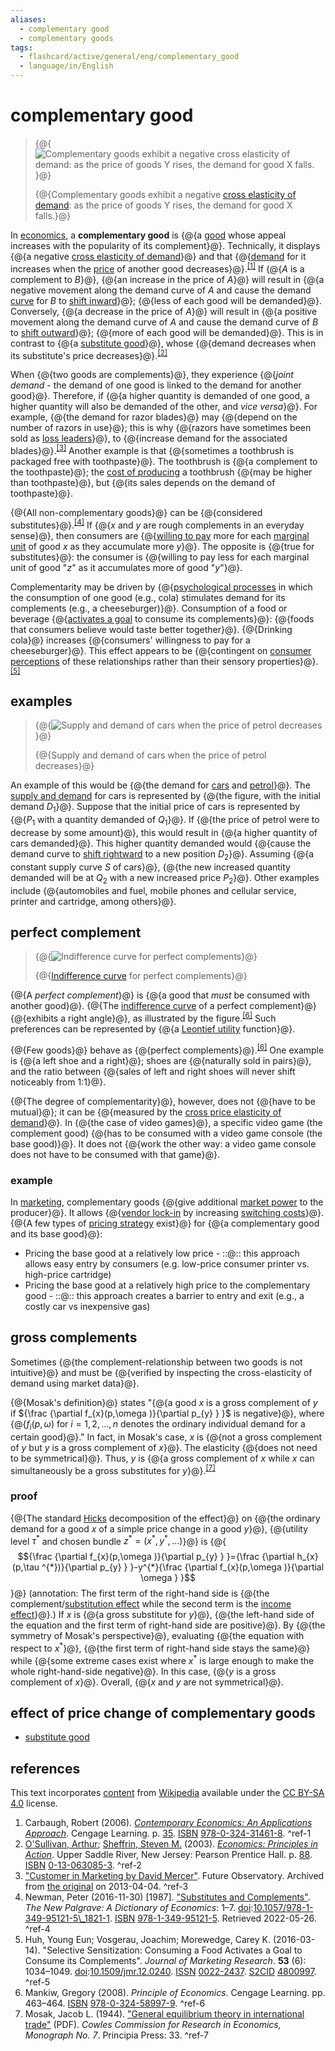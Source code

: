 ```yaml
---
aliases:
  - complementary good
  - complementary goods
tags:
  - flashcard/active/general/eng/complementary_good
  - language/in/English
---
```


# complementary good

> {@{![Complementary goods exhibit a negative cross elasticity of demand: as the price of goods Y rises, the demand for good X falls.](../../archives/Wikimedia%20Commons/Cross%20elasticity%20of%20demand%20complements.svg)}@}
>
> {@{Complementary goods exhibit a negative [cross elasticity of demand](cross%20elasticity%20of%20demand.md): as the price of goods Y rises, the demand for good X falls.}@} <!--SR:!2025-11-17,284,330!2025-11-20,286,330-->

In [economics](economics.md), a __complementary good__ is {@{a [good](goods.md) whose appeal increases with the popularity of its complement}@}.<!-- <sup>\[_[further explanation needed](Wikipedia:Please%20clarify.md)_\]</sup> --> Technically, it displays {@{a negative [cross elasticity of demand](cross%20elasticity%20of%20demand.md)}@} and that {@{[demand](demand.md) for it increases when the [price](price.md) of another good decreases}@}.<sup>[\[1\]](#^ref-1)</sup> If {@{$A$ is a complement to $B$}@}, {@{an increase in the price of $A$}@} will result in {@{a negative movement along the demand curve of $A$ and cause the demand [curve](curve.md) for $B$ to [shift inward](demand%20curve.md#changes%20that%20decrease%20demand)}@}; {@{less of each good will be demanded}@}. Conversely, {@{a decrease in the price of $A$}@} will result in {@{a positive movement along the demand curve of $A$ and cause the demand curve of $B$ to [shift outward](demand%20curve.md#changes%20that%20increase%20demand)}@}; {@{more of each good will be demanded}@}. This is in contrast to {@{a [substitute good](substitute%20good.md)}@}, whose {@{demand decreases when its substitute's price decreases}@}.<sup>[\[2\]](#^ref-2)</sup> <!--SR:!2028-11-16,1139,350!2027-12-26,814,330!2025-11-11,278,330!2028-07-27,1050,350!2027-12-24,855,330!2027-07-04,722,330!2025-11-24,290,330!2025-11-06,275,330!2028-01-20,834,330!2025-10-16,257,330!2027-08-28,773,330!2025-10-31,25,372-->

When {@{two goods are complements}@}, they experience {@{_joint demand_ - the demand of one good is linked to the demand for another good}@}. Therefore, if {@{a higher quantity is demanded of one good, a higher quantity will also be demanded of the other, and _vice versa_}@}. For example, {@{the demand for razor blades}@} may {@{depend on the number of razors in use}@}; this is why {@{razors have sometimes been sold as [loss leaders](loss%20leader.md)}@}, to {@{increase demand for the associated blades}@}.<sup>[\[3\]](#^ref-3)</sup> Another example is that {@{sometimes a toothbrush is packaged free with toothpaste}@}. The toothbrush is {@{a complement to the toothpaste}@}; the [cost of producing](manufacturing%20cost.md) a toothbrush {@{may be higher than toothpaste}@}, but {@{its sales depends on the demand of toothpaste}@}. <!--SR:!2028-11-14,1137,350!2028-12-12,1159,350!2025-11-16,283,330!2025-10-21,261,330!2028-12-08,1154,350!2025-10-27,266,330!2027-07-21,735,330!2028-11-26,1147,350!2025-11-19,285,330!2027-04-26,682,330!2025-11-29,294,330-->

{@{All non-complementary goods}@} can be {@{considered substitutes}@}.<sup>[\[4\]](#^ref-4)</sup> If {@{$x$ and $y$ are rough complements in an everyday sense}@}, then consumers are {@{[willing to pay](willingness%20to%20pay.md) more for each [marginal unit](marginal%20product.md) of good $x$ as they accumulate more $y$}@}. The opposite is {@{true for substitutes}@}: the consumer is {@{willing to pay less for each marginal unit of good "$z$" as it accumulates more of good "$y$"}@}. <!--SR:!2025-10-17,258,330!2025-10-14,256,330!2025-11-23,289,330!2028-11-28,1148,350!2025-10-23,263,330!2028-09-30,1101,350-->

Complementarity may be driven by {@{[psychological processes](psychology.md) in which the consumption of one good \(e.g., cola\) stimulates demand for its complements \(e.g., a cheeseburger\)}@}. Consumption of a food or beverage {@{[activates a goal](goal%20setting.md) to consume its complements}@}: {@{foods that consumers believe would taste better together}@}. {@{Drinking cola}@} increases {@{consumers' willingness to pay for a cheeseburger}@}. This effect appears to be {@{contingent on [consumer perceptions](consumer%20behaviour.md) of these relationships rather than their sensory properties}@}.<sup>[\[5\]](#^ref-5)</sup> <!--SR:!2027-04-04,662,330!2028-10-23,1119,350!2028-11-11,1133,350!2027-05-23,699,330!2026-11-05,524,310!2025-11-29,294,330-->

## examples

> {@{![Supply and demand of cars when the price of petrol decreases](../../archives/Wikimedia%20Commons/Supply-and-demand.svg)}@}
>
> {@{Supply and demand of cars when the price of petrol decreases}@} <!--SR:!2025-10-20,260,330!2025-10-14,256,330-->

An example of this would be {@{the demand for [cars](car.md) and [petrol](gasoline.md)}@}. The [supply and demand](supply%20and%20demand.md) for cars is represented by {@{the figure, with the initial demand $D_{1}$}@}. Suppose that the initial price of cars is represented by {@{$P_{1}$ with a quantity demanded of $Q_{1}$}@}. If {@{the price of petrol were to decrease by some amount}@}, this would result in {@{a higher quantity of cars demanded}@}. This higher quantity demanded would {@{cause the demand curve to [shift rightward](demand%20curve.md#shift%20of%20a%20demand%20curve) to a new position $D_{2}$}@}. Assuming {@{a constant supply curve $S$ of cars}@}, {@{the new increased quantity demanded will be at $Q_{2}$ with a new increased price $P_{2}$}@}. Other examples include {@{automobiles and fuel, mobile phones and cellular service, printer and cartridge, among others}@}. <!--SR:!2028-09-19,1093,350!2025-11-13,280,330!2025-10-26,265,330!2025-11-23,289,330!2025-11-22,288,330!2025-10-13,255,330!2028-10-09,1108,350!2025-11-28,293,330!2025-11-18,285,330-->

## perfect complement

> {@{![Indifference curve for perfect complements](../../archives/Wikimedia%20Commons/Indifference-curves-perfect-complements.svg)}@}
>
> {@{[Indifference curve](indifference%20curve.md) for perfect complements}@} <!--SR:!2025-10-25,264,330!2025-11-07,276,330-->

{@{A _perfect complement_}@} is {@{a good that _must_ be consumed with another good}@}. {@{The [indifference curve](indifference%20curve.md) of a perfect complement}@} {@{exhibits a right angle}@}, as illustrated by the figure.<sup>[\[6\]](#^ref-6)</sup> Such preferences can be represented by {@{a [Leontief utility](Leontief%20utilities.md) function}@}. <!--SR:!2028-12-10,1156,350!2025-11-21,287,330!2025-10-15,256,330!2028-11-22,1144,350!2025-10-19,183,270-->

{@{Few goods}@} behave as {@{perfect complements}@}.<sup>[\[6\]](#^ref-6)</sup> One example is {@{a left shoe and a right}@}; shoes are {@{naturally sold in pairs}@}, and the ratio between {@{sales of left and right shoes will never shift noticeably from 1:1}@}. <!--SR:!2025-11-28,293,330!2025-11-12,279,330!2028-09-25,1097,350!2028-09-26,1099,350!2028-11-06,1131,350-->

{@{The degree of complementarity}@}, however, does not {@{have to be mutual}@}; it can be {@{measured by the [cross price elasticity of demand](cross%20elasticity%20of%20demand.md)}@}. In {@{the case of video games}@}, a specific video game \(the complement good\) {@{has to be consumed with a video game console \(the base good\)}@}. It does not {@{work the other way: a video game console does not have to be consumed with that game}@}. <!--SR:!2025-10-28,267,330!2028-09-01,1078,350!2025-11-14,281,330!2028-11-21,1143,350!2025-10-13,255,330!2025-11-29,294,330-->

### example

In [marketing](marketing.md), complementary goods {@{give additional [market power](market%20power.md) to the producer}@}. It allows {@{[vendor lock-in](vendor%20lock-in.md) by increasing [switching costs](switching%20barriers.md)}@}. {@{A few types of [pricing strategy](pricing%20strategies.md) exist}@} for {@{a complementary good and its base good}@}: <!--SR:!2028-10-06,1106,350!2027-08-29,764,330!2025-11-10,277,330!2025-11-24,290,330-->

- Pricing the base good at a relatively low price - ::@:: this approach allows easy entry by consumers \(e.g. low-price consumer printer vs. high-price cartridge\) <!--SR:!2027-09-09,783,330!2025-10-26,264,330-->
- Pricing the base good at a relatively high price to the complementary good - ::@:: this approach creates a barrier to entry and exit \(e.g., a costly car vs inexpensive gas\) <!--SR:!2025-11-17,283,330!2028-12-08,1156,350-->

## gross complements

Sometimes {@{the complement-relationship between two goods is not intuitive}@} and must be {@{verified by inspecting the cross-elasticity of demand using market data}@}. <!--SR:!2025-11-09,276,330!2027-12-04,798,330-->

{@{Mosak's definition}@} states "{@{a good $x$ is a gross complement of $y$ if ${\frac {\partial f_{x}(p,\omega )}{\partial p_{y} } }$ is negative}@}, where {@{$f_{i}(p,\omega )$ for $i=1,2,\ldots ,n$ denotes the ordinary individual demand for a certain good}@}." In fact, in Mosak's case, $x$ is {@{not a gross complement of $y$ but $y$ is a gross complement of $x$}@}. The elasticity {@{does not need to be symmetrical}@}. Thus, $y$ is {@{a gross complement of $x$ while $x$ can simultaneously be a gross substitutes for $y$}@}.<sup>[\[7\]](#^ref-7)</sup> <!--SR:!2025-10-18,259,330!2025-10-12,255,330!2027-10-08,808,330!2028-11-13,1137,350!2028-08-09,1060,350!2025-11-29,294,330-->

### proof

{@{The standard [Hicks](John%20Hicks.md) decomposition of the effect}@} on {@{the ordinary demand for a good $x$ of a simple price change in a good $y$}@}, {@{utility level $\tau ^{*}$ and chosen bundle $z^{*}=(x^{*},y^{*},\dots )$}@} is {@{$${\frac {\partial f_{x}(p,\omega )}{\partial p_{y} } }={\frac {\partial h_{x}(p,\tau ^{*})}{\partial p_{y} } }-y^{*}{\frac {\partial f_{x}(p,\omega )}{\partial \omega } }$$}@} (annotation: The first term of the right-hand side is {@{the complement/[substitution effect](substitution%20effect.md) while the second term is the [income effect](consumer%20choice.md#income%20effect)}@}.) If $x$ is {@{a gross substitute for $y$}@}, {@{the left-hand side of the equation and the first term of right-hand side are positive}@}. By {@{the symmetry of Mosak's perspective}@}, evaluating {@{the equation with respect to $x^{*}$}@}, {@{the first term of right-hand side stays the same}@} while {@{some extreme cases exist where $x^{*}$ is large enough to make the whole right-hand-side negative}@}. In this case, {@{$y$ is a gross complement of $x$}@}. Overall, {@{$x$ and $y$ are not symmetrical}@}. <!--SR:!2028-07-29,1051,350!2027-06-15,716,330!2028-09-06,1083,350!2026-06-14,380,290!2026-06-11,430,310!2025-11-29,294,330!2026-11-01,501,310!2027-06-30,719,330!2025-11-27,292,330!2027-06-12,646,310!2025-10-22,262,330!2028-12-14,1161,350!2028-12-11,1157,350-->

## effect of price change of complementary goods

- [substitute good](substitute%20good.md)

## references

This text incorporates [content](https://en.wikipedia.org/wiki/complementary_good) from [Wikipedia](Wikipedia.md) available under the [CC BY-SA 4.0](https://creativecommons.org/licenses/by-sa/4.0/) license.

1. Carbaugh, Robert \(2006\). [_Contemporary Economics: An Applications Approach_](https://archive.org/details/contemporaryecon00robe/page/35). Cengage Learning. p. [35](https://archive.org/details/contemporaryecon00robe/page/35). [ISBN](ISBN.md) [978-0-324-31461-8](https://en.wikipedia.org/wiki/Special:BookSources/978-0-324-31461-8). <a id="^ref-1"></a>^ref-1
2. [O'Sullivan, Arthur](Arthur%20O'Sullivan%20(economist).md); [Sheffrin, Steven M.](Steven%20M.%20Sheffrin.md) \(2003\). [_Economics: Principles in Action_](https://archive.org/details/economicsprincip00osul). Upper Saddle River, New Jersey: Pearson Prentice Hall. p. [88](https://archive.org/details/economicsprincip00osul/page/n104). [ISBN](ISBN.md) [0-13-063085-3](https://en.wikipedia.org/wiki/Special:BookSources/0-13-063085-3). <a id="^ref-2"></a>^ref-2
3. ["Customer in Marketing by David Mercer"](https://web.archive.org/web/20130404042855/http://futureobservatory.dyndns.org/9432.htm). Future Observatory. Archived from [the original](http://futureobservatory.dyndns.org/9432.htm) on 2013-04-04. <a id="^ref-3"></a>^ref-3
4. Newman, Peter \(2016-11-30\) \[1987\]. ["Substitutes and Complements"](https://link.springer.com/referenceworkentry/10.1057/978-1-349-95121-5_1821-1?page=1). _The New Palgrave: A Dictionary of Economics_: 1–7. [doi](digital%20object%20identifier.md):[10.1057/978-1-349-95121-5\\_1821-1](https://doi.org/10.1057%2F978-1-349-95121-5_1821-1). [ISBN](ISBN.md) [978-1-349-95121-5](https://en.wikipedia.org/wiki/Special:BookSources/978-1-349-95121-5). Retrieved 2022-05-26. <a id="^ref-4"></a>^ref-4
5. Huh, Young Eun; Vosgerau, Joachim; Morewedge, Carey K. \(2016-03-14\). "Selective Sensitization: Consuming a Food Activates a Goal to Consume its Complements". _Journal of Marketing Research_. __53__ \(6\): 1034–1049. [doi](digital%20object%20identifier.md):[10.1509/jmr.12.0240](https://doi.org/10.1509%2Fjmr.12.0240). [ISSN](ISSN.md) [0022-2437](https://search.worldcat.org/issn/0022-2437). [S2CID](Semantic%20Scholar.md#S2CID) [4800997](https://api.semanticscholar.org/CorpusID:4800997). <a id="^ref-5"></a>^ref-5
6. Mankiw, Gregory \(2008\). _Principle of Economics_. Cengage Learning. pp. 463–464. [ISBN](ISBN.md) [978-0-324-58997-9](https://en.wikipedia.org/wiki/Special:BookSources/978-0-324-58997-9). <a id="^ref-6"></a>^ref-6
7. Mosak, Jacob L. \(1944\). ["General equilibrium theory in international trade"](https://dspace.gipe.ac.in/xmlui/bitstream/handle/10973/38888/GIPE-014030.pdf?sequence=3) \(PDF\). _Cowles Commission for Research in Economics, Monograph No. 7_. Principia Press: 33. <a id="^ref-7"></a>^ref-7
